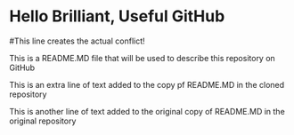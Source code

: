 # Hello Brilliant, Useful GitHub

#This line creates the actual conflict!

This is a README.MD file that will be used to describe this
repository on GitHub

This is an extra line of text added to the copy
pf README.MD in the cloned repository

This is another line of text added to the original
copy of README.MD in the original repository

